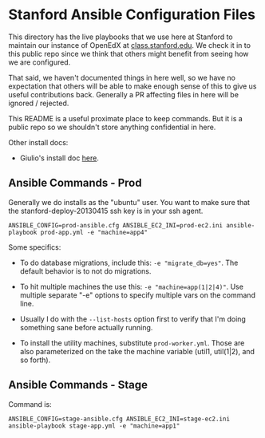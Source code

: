 # Stanford Ansible Configuration Files

This directory has the live playbooks that we use here at Stanford to
maintain our instance of OpenEdX at [class.stanford.edu][c].  We check
it in to this public repo since we think that others might benefit from
seeing how we are configured.

  [c]: https://class.stanford.edu/

That said, we haven't documented things in here well, so we have no
expectation that others will be able to make enough sense of this to
give us useful contributions back.  Generally a PR affecting files in
here will be ignored / rejected.

This README is a useful proximate place to keep commands.  But it is 
a public repo so we shouldn't store anything confidential in here.

Other install docs:

- Giulio's install doc [here][1].

  [1]: https://docs.google.com/document/d/1ZDx51Jxa-zffyeKvHmTp_tIskLW9D9NRg9NytPTbnrA/edit#heading=h.iggugvghbcpf


## Ansible Commands - Prod

Generally we do installs as the "ubuntu" user.  You want to make
sure that the stanford-deploy-20130415 ssh key is in your ssh agent.

    ANSIBLE_CONFIG=prod-ansible.cfg ANSIBLE_EC2_INI=prod-ec2.ini ansible-playbook prod-app.yml -e "machine=app4"

Some specifics:

* To do database migrations, include this: ```-e "migrate_db=yes"```.  The default
  behavior is to not do migrations.

* To hit multiple machines the use this: ```-e "machine=app(1|2|4)"```.
  Use multiple separate "-e" options to specify multiple vars on the
  command line.

* Usually I do with the ```--list-hosts``` option first to verify that I'm
  doing something sane before actually running.

* To install the utility machines, substitute ```prod-worker.yml```.  Those
  are also parameterized on the take the machine variable (util1, util(1|2),
  and so forth).


## Ansible Commands - Stage

Command is:

    ANSIBLE_CONFIG=stage-ansible.cfg ANSIBLE_EC2_INI=stage-ec2.ini ansible-playbook stage-app.yml -e "machine=app1"


